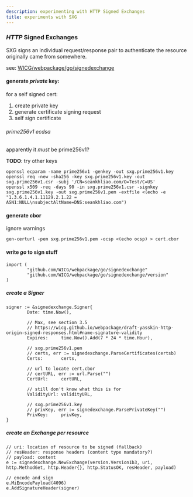 ```yaml
---
description: experimenting with HTTP Signed Exchanges
title: experiments with SXG
---
```

### _HTTP_ Signed Exchanges

SXG signs an individual request/response pair
to authenticate the resource originally came from somewhere.

see: [WICG/webpackage/go/signedexchange](https://github.com/WICG/webpackage/tree/master/go/signedexchange)

#### generate _private_ key:

for a self signed cert:

1. create private key
2. generate certificate signing request
3. self sign certificate

###### prime256v1 ecdsa

apparently it _must_ be prime256v1?

**TODO**: try other keys

```
openssl ecparam -name prime256v1 -genkey -out sxg.prime256v1.key
openssl req -new -sha256 -key sxg.prime256v1.key -out sxg.prime256v1.csr -subj '/CN=seankhliao.com/O=Test/C=US'
openssl x509 -req -days 90 -in sxg.prime256v1.csr -signkey sxg.prime256v1.key -out sxg.prime256v1.pem -extfile <(echo -e "1.3.6.1.4.1.11129.2.1.22 = ASN1:NULL\nsubjectAltName=DNS:seankhliao.com")
```

#### generate cbor

ignore warnings

```
gen-certurl -pem sxg.prime256v1.pem -ocsp <(echo ocsp) > cert.cbor
```

#### write _go_ to sign stuff

```
import (
        "github.com/WICG/webpackage/go/signedexchange"
        "github.com/WICG/webpackage/go/signedexchange/version"
)
```

##### create a _Signer_

```
signer := &signedexchange.Signer{
        Date: time.Now(),

        // Max, see section 3.5
        // https://wicg.github.io/webpackage/draft-yasskin-http-origin-signed-responses.html#name-signature-validity
        Expires:     time.Now().Add(7 * 24 * time.Hour),

        // sxg.prime256v1.pem
        // certs, err := signedexchange.ParseCertificates(certsb)
        Certs:       certs,

        // url to locate cert.cbor
        // certURL, err := url.Parse("")
        CertUrl:     certURL,

        // still don't know what this is for
        ValidityUrl: validityURL,

        // sxg.prime256v1.key
        // privKey, err := signedexchange.ParsePrivateKey("")
        PrivKey:     privKey,
}
```

##### create an _Exchange_ per resource

```
// uri: location of resource to be signed (fallback)
// resHeader: response headers (content type mandatory?)
// payload: content
e := signedexchange.NewExchange(version.Version1b3, uri, http.MethodGet, http.Header{}, http.StatusOK, resHeader, payload)

// encode and sign
e.MiEncodePayload(4096)
e.AddSignatureHeader(signer)
```